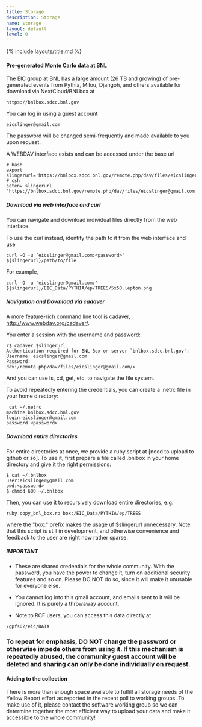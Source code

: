 ```yaml
---
title: Storage
description: Storage
name: storage
layout: default
level: 0
---
```


{% include layouts/title.md %}

#### Pre-generated Monte Carlo data at BNL

The EIC group at BNL has a large amount (26 TB and growing) of
pre-generated events from Pythia, Milou, Djangoh, and others available
for download via NextCloud/BNLbox at
```
https://bnlbox.sdcc.bnl.gov
```

You can log in using a guest account
```
eicslinger@gmail.com
```
The password will be changed semi-frequently and made available to you
upon request.

A WEBDAV interface exists and can be accessed under the base url
```
# bash
export slingerurl='https://bnlbox.sdcc.bnl.gov/remote.php/dav/files/eicslinger@gmail.com'
# csh
setenv slingerurl 'https://bnlbox.sdcc.bnl.gov/remote.php/dav/files/eicslinger@gmail.com'
```

##### Download via web interface and curl

You can navigate and download individual files directly from the web
interface.

To use the curl instead, identify the path to it from the web
interface and use
```
curl -O -u ‘eicslinger@gmail.com:<password>'
${slingerurl}/path/to/file
```
For example,
```
curl -O -u 'eicslinger@gmail.com:' ${slingerurl}/EIC_Data/PYTHIA/ep/TREES/5x50.lepton.png
```

##### Navigation and Download via cadaver
A more feature-rich command line tool is cadaver,
http://www.webdav.org/cadaver/.

You enter a session with the username and password:
```
r$ cadaver $slingerurl 
Authentication required for BNL Box on server `bnlbox.sdcc.bnl.gov':
Username: eicslinger@gmail.com
Password: 
dav:/remote.php/dav/files/eicslinger@gmail.com/>
```
And you can use ls, cd, get, etc. to navigate the file system.

To avoid repeatedly entering the credentials, you can create a .netrc
file in your home directory:
```
 cat ~/.netrc
machine bnlbox.sdcc.bnl.gov
login eicslinger@gmail.com
password <password>
```

##### Download entire directories
For entire directories at once, we provide a ruby script at
[need to upload to github or so].
To use it, first prepare a file called .bnlbox in your home directory
and give it the right permissions:
```
$ cat ~/.bnlbox 
user:eicslinger@gmail.com
pwd:<password>
$ chmod 600 ~/.bnlbox
```
Then, you can use it to recursively download entire directories, e.g.
```
ruby copy_bnl_box.rb box:/EIC_Data/PYTHIA/ep/TREES
```
where the "box:" prefix makes the usage uf $slingerurl
unnecessary. Note that this script is still in development, and
otherwise convenience and feedback to the user are right now rather sparse.

##### IMPORTANT #####
* These are shared credentials for the whole community. With the
  password, you have the power to change it, turn on additional
  security features and so on. Please DO NOT do so, since it will make
  it unusable for everyone else.

* You cannot log into this gmail account, and emails sent to it will
  be ignored. It is purely a throwaway account.

* Note to RCF users, you can access this data directly at
```
/gpfs02/eic/DATA
```

### To repeat for emphasis, DO NOT change the password or otherwise impede others from using it. If this mechanism is repeatedly abused,  the community guest account will be deleted and sharing can only be  done individually on request. ###



#### Adding to the collection ####
There is more than enough space available to fulfill all storage needs
of the Yellow Report effort as reported in the recent poll to working
groups. To make use of it, please contact the software working group
so we can determine together the most efficient way to upload your
data and make it accessible to the whole community!







